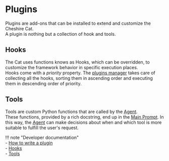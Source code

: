 # Plugins

Plugins are add-ons that can be installed to extend and customize the Cheshire Cat.  
A plugin is nothing but a collection of hook and tools.

## Hooks

The Cat uses functions knows as Hooks, which can be overridden, to customize the framework behavior in specific execution places.   
Hooks come with a *priority* property. 
The [plugins manager](cheshire_cat/mad_hatter.md) takes care of collecting all the hooks, sorting them in ascending order and executing them in descending order of priority.

## Tools

Tools are custom Python functions that are called by the [Agent](cheshire_cat/agent.md).   
These functions, provided by a rich docstring, end up in the [Main Prompt](prompts/main_prompt.md). 
In this way, the [Agent](cheshire_cat/agent.md) can make decisions about when and which tool is more suitable to fulfill the user's request.

!!! note "Developer documentation"   
    - [How to write a plugin](../technical/plugins/plugins.md)   
    - [Hooks](../technical/plugins/hooks.md)   
    - [Tools](../technical/plugins/tools.md)

